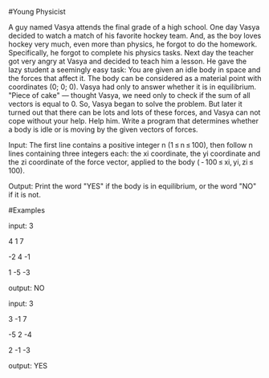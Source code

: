 #Young Physicist

A guy named Vasya attends the final grade of a high school. One day Vasya decided to watch a match of his favorite hockey team. 
And, as the boy loves hockey very much, even more than physics, he forgot to do the homework. 
Specifically, he forgot to complete his physics tasks. Next day the teacher got very angry at Vasya and decided to teach him a lesson. 
He gave the lazy student a seemingly easy task: You are given an idle body in space and the forces that affect it. 
The body can be considered as a material point with coordinates (0; 0; 0). Vasya had only to answer whether it is in equilibrium. 
"Piece of cake" — thought Vasya, we need only to check if the sum of all vectors is equal to 0. So, Vasya began to solve the problem. 
But later it turned out that there can be lots and lots of these forces, and Vasya can not cope without your help. 
Help him. Write a program that determines whether a body is idle or is moving by the given vectors of forces.

Input:
The first line contains a positive integer n (1 ≤ n ≤ 100), then follow n lines containing three integers each: the xi coordinate, the yi coordinate and the zi coordinate of the force vector, applied to the body ( - 100 ≤ xi, yi, zi ≤ 100).

Output:
Print the word "YES" if the body is in equilibrium, or the word "NO" if it is not.

#Examples

input:
3

4 1 7

-2 4 -1

1 -5 -3

output:
NO

input:
3

3 -1 7

-5 2 -4

2 -1 -3

output:
YES
